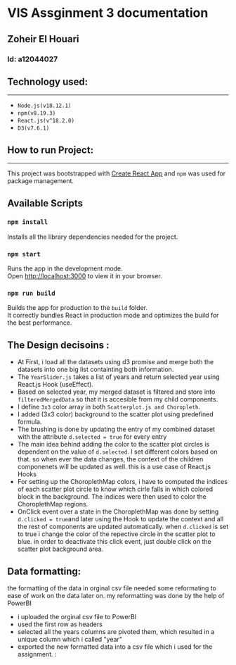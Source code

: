 # VIS Assginment 3 documentation

## Zoheir El Houari

### Id: a12044027



## Technology used: 
---
- `Node.js(v18.12.1)` 
- `npm(v8.19.3)` 
- `React.js(v^18.2.0)` 
- `D3(v7.6.1)` 
 

## How to run Project:
---
This project was bootstrapped with [Create React App](https://github.com/facebook/create-react-app) and `npm` was used for package management.
## Available Scripts

### `npm install`
Installs all the library dependencies needed for the project.

### `npm start`

Runs the app in the development mode.\
Open [http://localhost:3000](http://localhost:3000) to view it in your browser.

### `npm run build`

Builds the app for production to the `build` folder.\
It correctly bundles React in production mode and optimizes the build for the best performance.



## The Design decisoins :
- At First, i load all the datasets using d3 promise and merge both the datasets into one big list containting both information.
- The `YearSlider.js` takes a list of years and return selected year using React.js Hook (useEffect).
- Based on selected year, my merged dataset is filtered and store into `filteredMergedData` so that it is accesible from my child components.
- I define `3x3` color array in both `Scatterplot.js and Choropleth`.
- I added (3x3 color) background to the scatter plot using predefined formula. 
- The brushing is done by updating the entry of my combined dataset with the attribute  `d.selected = true` for every entry 
- The main idea behind adding the color to the scatter plot circles is dependent on the value of `d.selected`. I set different colors
based on that. so when ever the data changes, the context of the children componenets will be updated as well. this is a use case of React.js Hooks
- For setting up the ChoroplethMap colors, i have to computed the indices of each scatter plot circle to know which cirle falls in which colored block in the background. The indices were then used to color the ChoroplethMap regions.
- OnClick event over a state in the ChoroplethMap was done by setting `d.clicked = true`and later using the Hook to update the context and all the rest of components are updated automatically. when `d.clicked` is set to true i change the color of the repective circle in the scatter plot to blue. in order to deactivate this click event, just double click on the scatter plot background area.


## Data formatting:
   the formatting of the data in orginal csv file needed some reformating to ease of work on the data later on.
   my reformatting was done by the help of PowerBI
- i uploaded the orginal csv file to PowerBI
-  used the first row as headers 
- selected all the years columns are pivoted them, which resulted in a unique column which i called "year" 
- exported the new formatted data into a csv file which i used for the assignment. :